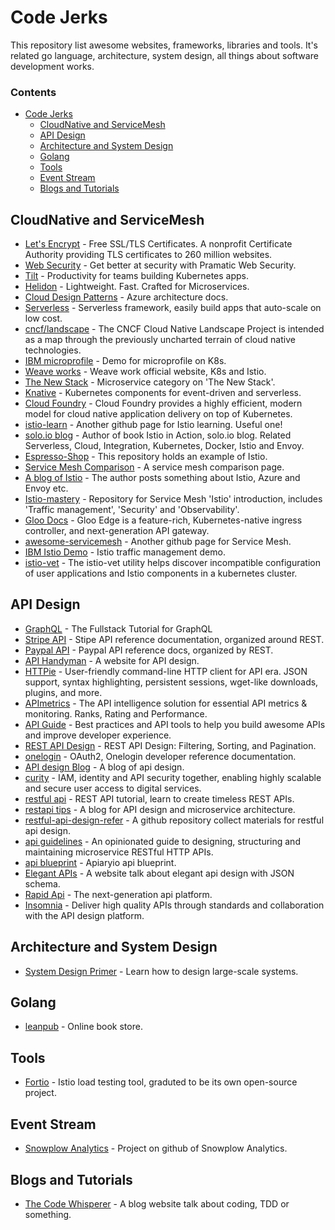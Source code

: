 # Code Jerks

This repository list awesome websites, frameworks, libraries and tools. It's related go language, architecture, system design, all things about software development works.


### Contents
- [Code Jerks](#code-jerks)
    - [CloudNative and ServiceMesh](#cloudnative-and-servicemesh)
    - [API Design](#api-design)
    - [Architecture and System Design](#architecture-and-system-design)
    - [Golang](#golang)
    - [Tools](#tools)
    - [Event Stream](#event-stream)
    - [Blogs and Tutorials](#blogs-and-tutorials)



## CloudNative and ServiceMesh

* [Let's Encrypt](https://letsencrypt.org) - Free SSL/TLS Certificates. A nonprofit Certificate Authority providing TLS certificates to 260 million websites.
* [Web Security](https://pragmaticwebsecurity.com) - Get better at security with Pramatic Web Security.
* [Tilt](https://tilt.dev) - Productivity for teams building Kubernetes apps.
* [Helidon](https://helidon.io) - Lightweight. Fast. Crafted for Microservices. 
* [Cloud Design Patterns](https://docs.microsoft.com/en-us/azure/architecture/patterns/) - Azure architecture docs.
* [Serverless](https://www.serverless.com) - Serverless framework, easily build apps that auto-scale on low cost.
* [cncf/landscape](https://github.com/cncf/landscape) - The CNCF Cloud Native Landscape Project is intended as a map through the previously uncharted terrain of cloud native technologies.
* [IBM microprofile](https://github.com/IBM/Java-MicroProfile-on-Kubernetes/blob/master/README-cn.md) - Demo for microprofile on K8s.
* [Weave works](https://www.weave.works/product/enterprise-kubernetes-platform/) - Weave work official website, K8s and Istio.
* [The New Stack](https://thenewstack.io/category/microservices/) - Microservice category on 'The New Stack'.
* [Knative](https://knative.dev/docs/) - Kubernetes components for event-driven and serverless.
* [Cloud Foundry](https://www.cloudfoundry.cn) - Cloud Foundry provides a highly efficient, modern model for cloud native application delivery on top of Kubernetes.
* [istio-learn](https://github.com/askmeegs/learn-istio) - Another github page for Istio learning. Useful one!
* [solo.io blog](https://blog.christianposta.com) - Author of book Istio in Action, solo.io blog. Related Serverless, Cloud, Integration, Kubernetes, Docker, Istio and Envoy.
* [Espresso-Shop](https://github.com/hossambarakat/EspressoShop) - This repository holds an example of Istio.
* [Service Mesh Comparison](https://servicemesh.es) - A service mesh comparison page.
* [A blog of Istio](https://rinormaloku.com) - The author posts something about Istio, Azure and Envoy etc.
* [Istio-mastery](https://github.com/rinormaloku/istio-mastery) -  Repository for Service Mesh 'Istio' introduction, includes 'Traffic management', 'Security' and 'Observability'.
* [Gloo Docs](https://docs.solo.io/gloo/latest/) - Gloo Edge is a feature-rich, Kubernetes-native ingress controller, and next-generation API gateway.
* [awesome-servicemesh](https://github.com/servicemesher/awesome-servicemesh) - Another github page for Service Mesh.
* [IBM Istio Demo](https://github.com/IBM/microservices-traffic-management-using-istio) - Istio traffic management demo.
* [istio-vet](https://github.com/aspenmesh/istio-vet) - The istio-vet utility helps discover incompatible configuration of user applications and Istio components in a kubernetes cluster. 

## API Design

* [GraphQL](https://www.howtographql.com) - The Fullstack Tutorial for GraphQL
* [Stripe API](https://stripe.com/docs/api) - Stipe API reference documentation, organized around REST.
* [Paypal API](https://developer.paypal.com/docs/api/overview/) - Paypal API reference docs, organized by REST.
* [API Handyman](https://apihandyman.io/do-you-really-know-why-you-prefer-rest-over-rpc/) - A website for API design.
* [HTTPie](https://httpie.org) - User-friendly command-line HTTP client for API era. JSON support, syntax highlighting, persistent sessions, wget-like downloads, plugins, and more.
* [APImetrics](https://apimetrics.io) - The API intelligence solution for essential API metrics & monitoring. Ranks, Rating and Performance.
* [API Guide](https://www.moesif.com/blog/api-guide/) - Best practices and API tools to help you build awesome APIs and improve developer experience.
* [REST API Design](https://www.moesif.com/blog/technical/api-design/REST-API-Design-Filtering-Sorting-and-Pagination/#) - REST API Design: Filtering, Sorting, and Pagination.
* [onelogin](https://developers.onelogin.com/api-docs/1/oauth20-tokens/generate-tokens-2) - OAuth2, Onelogin developer reference documentation.
* [API design Blog](https://mathieu.fenniak.net) - A blog of api design.
* [curity](https://curity.io) - IAM, identity and API security together, enabling highly scalable and secure user access to digital services. 
* [restful api](https://restfulapi.net) - REST API tutorial, learn to create timeless REST APIs.
* [restapi tips](https://www.vinaysahni.com) - A blog for API design and microservice architecture.
* [restful-api-design-refer](https://github.com/aisuhua/restful-api-design-references) - A github repository collect materials for restful api design.
* [api guidelines](https://github.com/byrondover/api-guidelines/blob/master/Guidelines.md) - An opinionated guide to designing, structuring and maintaining microservice RESTful HTTP APIs.
* [api blueprint](https://github.com/apiaryio/api-blueprint/tree/master/examples) - Apiaryio api blueprint.
* [Elegant APIs](https://brandur.org/elegant-apis) - A website talk about elegant api design with JSON schema.
* [Rapid Api](https://rapidapi.com/resources) - The next-generation api platform.
* [Insomnia](https://insomnia.rest) - Deliver high quality APIs through standards and collaboration with the API design platform.


## Architecture and System Design

* [System Design Primer](https://github.com/donnemartin/system-design-primer) - Learn how to design large-scale systems.

## Golang

* [leanpub](https://leanpub.com) - Online book store.

## Tools

* [Fortio](https://fortio.org) - Istio load testing tool, graduted to be its own open-source project.

## Event Stream

* [Snowplow Analytics](https://github.com/snowplow) - Project on github of Snowplow Analytics.

## Blogs and Tutorials

* [The Code Whisperer](https://blog.thecodewhisperer.com) - A blog website talk about coding, TDD or something.
